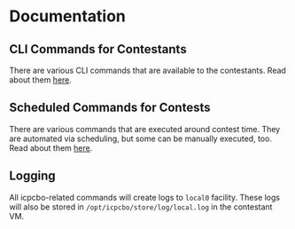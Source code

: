 # Documentation

## CLI Commands for Contestants

There are various CLI commands that are available to the contestants. Read about them [here](./cli.md).

## Scheduled Commands for Contests

There are various commands that are executed around contest time. They are automated via scheduling, but some can be manually executed, too. Read about them [here](./contest.md).

## Logging

All icpcbo-related commands will create logs to `local0` facility. These logs will also be stored in `/opt/icpcbo/store/log/local.log` in the contestant VM.
